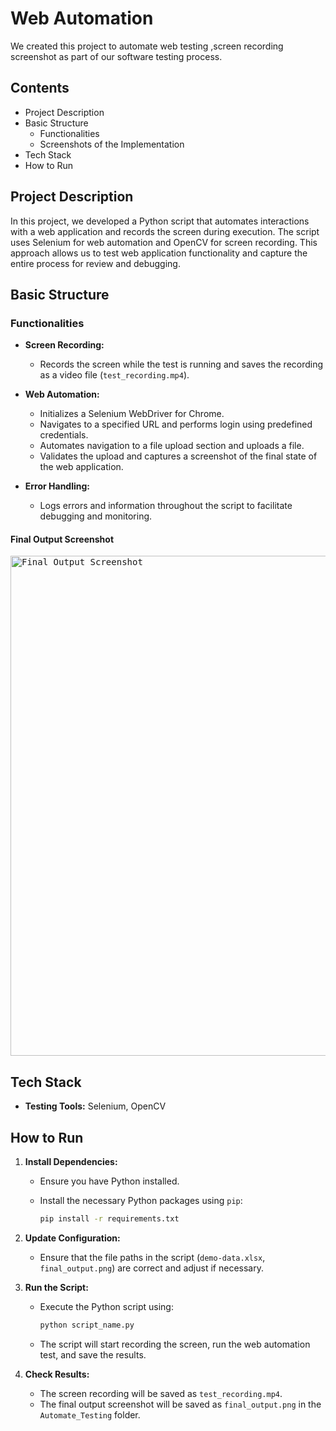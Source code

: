 # Web Automation 

We created this project to automate web testing ,screen recording  screenshot as part of our software testing process.

## Contents

- Project Description
- Basic Structure
  - Functionalities
  - Screenshots of the Implementation
- Tech Stack
- How to Run
  

## Project Description

In this project, we developed a Python script that automates interactions with a web application and records the screen during execution. The script uses Selenium for web automation and OpenCV for screen recording. This approach allows us to test web application functionality and capture the entire process for review and debugging.

## Basic Structure

### Functionalities

- **Screen Recording:**
  - Records the screen while the test is running and saves the recording as a video file (`test_recording.mp4`).

- **Web Automation:**
  - Initializes a Selenium WebDriver for Chrome.
  - Navigates to a specified URL and performs login using predefined credentials.
  - Automates navigation to a file upload section and uploads a file.
  - Validates the upload and captures a screenshot of the final state of the web application.

- **Error Handling:**
  - Logs errors and information throughout the script to facilitate debugging and monitoring.

#### Final Output Screenshot

<kbd><img src="C:/Users/HP/Desktop/Automate_Testing/final_output.png" width="800px" alt="Final Output Screenshot"></kbd>

## Tech Stack

- **Testing Tools:** Selenium, OpenCV

## How to Run

1. **Install Dependencies:**
   - Ensure you have Python installed.
   - Install the necessary Python packages using `pip`:

     ```bash
     pip install -r requirements.txt
     ```

3. **Update Configuration:**
   - Ensure that the file paths in the script (`demo-data.xlsx`, `final_output.png`) are correct and adjust if necessary.

4. **Run the Script:**
   - Execute the Python script using:

     ```bash
     python script_name.py
     ```

   - The script will start recording the screen, run the web automation test, and save the results.

5. **Check Results:**
   - The screen recording will be saved as `test_recording.mp4`.
   - The final output screenshot will be saved as `final_output.png` in the `Automate_Testing` folder.



